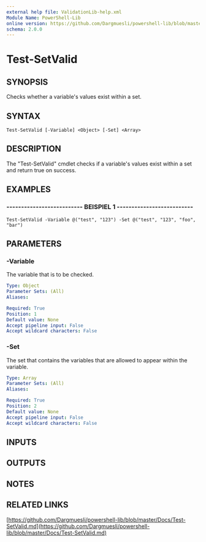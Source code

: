 ```yaml
---
external help file: ValidationLib-help.xml
Module Name: PowerShell-Lib
online version: https://github.com/Dargmuesli/powershell-lib/blob/master/Docs/Test-SetValid.md
schema: 2.0.0
---
```


# Test-SetValid

## SYNOPSIS
Checks whether a variable's values exist within a set.

## SYNTAX

```
Test-SetValid [-Variable] <Object> [-Set] <Array>
```

## DESCRIPTION
The "Test-SetValid" cmdlet checks if a variable's values exist within a set and return true on success.

## EXAMPLES

### -------------------------- BEISPIEL 1 --------------------------
```
Test-SetValid -Variable @("test", "123") -Set @("test", "123", "foo", "bar")
```

## PARAMETERS

### -Variable
The variable that is to be checked.

```yaml
Type: Object
Parameter Sets: (All)
Aliases: 

Required: True
Position: 1
Default value: None
Accept pipeline input: False
Accept wildcard characters: False
```

### -Set
The set that contains the variables that are allowed to appear within the variable.

```yaml
Type: Array
Parameter Sets: (All)
Aliases: 

Required: True
Position: 2
Default value: None
Accept pipeline input: False
Accept wildcard characters: False
```

## INPUTS

## OUTPUTS

## NOTES

## RELATED LINKS

[https://github.com/Dargmuesli/powershell-lib/blob/master/Docs/Test-SetValid.md](https://github.com/Dargmuesli/powershell-lib/blob/master/Docs/Test-SetValid.md)

